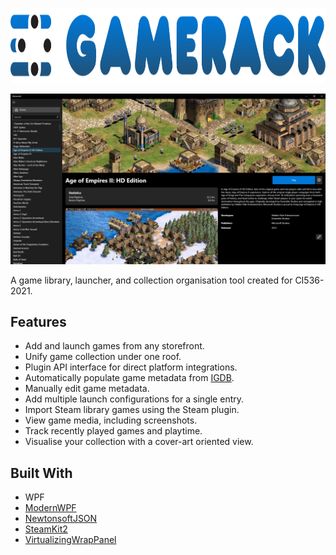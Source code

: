<p align="center">
    <img height="120px" src="assets/fulllock-grad-black.svg" height="80"/>
</p>

![Gamerack screenshot](/assets/screenshot.png)

A game library, launcher, and collection organisation tool created for CI536-2021.

## Features

* Add and launch games from any storefront.
* Unify game collection under one roof.
* Plugin API interface for direct platform integrations.
* Automatically populate game metadata from [IGDB](https://www.igdb.com/).
* Manually edit game metadata.
* Add multiple launch configurations for a single entry.
* Import Steam library games using the Steam plugin.
* View game media, including screenshots.
* Track recently played games and playtime.
* Visualise your collection with a cover-art oriented view.

## Built With

* WPF
* [ModernWPF](https://github.com/Kinnara/ModernWpf)
* [NewtonsoftJSON](https://github.com/JamesNK/Newtonsoft.Json)
* [SteamKit2](https://github.com/SteamRE/SteamKit)
* [VirtualizingWrapPanel](https://github.com/sbaeumlisberger/VirtualizingWrapPanel)
